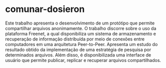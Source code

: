 # comunar-dosieron

Este trabalho apresenta o desenvolvimento de um protótipo que permite compartilhar arquivos
anonimamente. O trabalho discorre sobre o uso da plataforma Freenet, a qual disponibiliza um
sistema de armazenamento e recuperação de informação distribuída por meio de conexões
entre computadores em uma arquitetura Peer-to-Peer. Apresenta um estudo do resultado
obtido da implementação de uma estratégia de pesquisa por determinados arquivos. Além
disso, é disponibilizada uma interface de usuário que permite publicar, replicar e recuperar
arquivos compartilhados.

